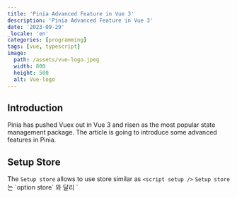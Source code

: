 ```yaml
---
title: 'Pinia Advanced Feature in Vue 3'
description: 'Pinia Advanced Feature in Vue 3'
date: '2023-09-29'
_locale: 'en'
categories: [programming]
tags: [vue, typescript]
image:
  path: /assets/vue-logo.jpeg
  width: 800
  height: 500
  alt: Vue-logo 
---
```

## Introduction
Pinia has pushed Vuex out in Vue 3 and risen as the most popular state management package.
The article is going to introduce some advanced features in Pinia.

## Setup Store
The `Setup store` allows to use store similar as `<script setup />` 
`Setup store`는 \`option store\` 와 달리 \`<script setup />\` 처럼 사용 할 수 있게 합니다.

### Compare with `option store`
```typescript
export const useCounterStore = defineStore('counter', () => {
  const count = ref(0)
  const name = ref('Eduardo')
  
  const doubleCount = computed(() => count.value * 2)
  
  const increament() => {
  	count.value++
  }

  return { count, name, doubleCount, increment }
})
```
The `Setup store` is a great feature, but I am using `option store` because many examples are written by `option store`. 
Many references are also written by `option store`

## `storeToRefs`
The `storeToRefs` allows to use Destructing assignment for state and getters in store and they can be updated `.Vue` file directrly.

```typescript
const { count, doubleCount } = storeToRefs(useCounterStore())
count.value = 100
```
It's wrapped by `ref`, reactivity API, so it's easy to update value without mutation.
For the Action, `storeToRefs()` is not necessary.

## Subscription
The Subscription feature provide better performence than watch. 
The Subscription feature can watch both timing that state is updating or action is called

### State
```typescript
counterStore.$subscribe((mutation, state) => {
  // import { MutationType } from 'pinia'
  mutation.type // 'direct' | 'patch object' | 'patch function'
  // Store id
  mutation.storeId
  // mutation.type === 'patch object'일때만 사용 가능함
  mutation.payload // store.$patch()로 들어옴

  console.log('state is changed', state)
})
```
The `$subscribe` will fire when one of state is update.
[See more about state subscription](https://pinia.vuejs.org/core-concepts/actions.html#Subscribing-to-actions)

### Action
```typescript
const counterStore = uesCounter()
const unsubscribe = counterStore.$onAction(
  ({
     name, // name of the action
     store, // store instance, same as `someStore`
     args, // array of parameters passed to the action
     after, // hook after the action returns or resolves
     onError, // hook if the action throws or rejects
   }) => {
    // a shared variable for this specific action call
    const startTime = Date.now()
    // this will trigger before an action on `store` is executed
    console.log(`Start "${name}" with params [${args.join(', ')}].`)

    // this will trigger if the action succeeds and after it has fully run.
    // it waits for any returned promised
    after((result) => {
      console.log(
        `Finished "${name}" after ${
          Date.now() - startTime
        }ms.\nResult: ${result}.`
      )
    })

    // this will trigger if the action throws or returns a promise that rejects
    onError((error) => {
      console.warn(
        `Failed "${name}" after ${Date.now() - startTime}ms.\nError: ${error}.`
      )
    })
  }
)

// manually remove the listener
unsubscribe()
```
The example code is from official document
The `$onAction` will fire when one of actions is called
[See more about state subscription](https://pinia.vuejs.org/core-concepts/actions.html#Subscribing-to-actions)

## Middleware
Although there is exact middleware that official document explains, there is a way to make featre like middleware
```typescript
pinia.use(({ store }) => {
  store.$subscribe(() => {
    // react to store changes
  })
  store.$onAction((store, name, args) => {
    // react to store actions
  })
})
```
The `$subscribe` and `$onAction` in pinia will watch when one of states or action is changed or called about all stores
## Persist
There are 2 ways to save state permanently.

### Localstorage
Simply, save data to localstorage and get from localstorage.

```typescript
export const useCounterStore = defineStore('counter', {
  state: () => ({ 
  	count: localStorage.getItem('pinia/counter/count'), 
  	name: useLocalStorage('pinia/counter/name', 'bob').
  }),
  getters: {
    doubleCount: (state) => state.count * 2,
  },
  actions: {
    increment() {
      this.count++
      localStorage.setItem('counter/count', this.count)
    },
  },
})
```
To delete saved data, go to `F12` -> Application -> Local Storage.
In addition, it's allowed to use `useLocalStroage()` in VueUse package. Look at the name in `state`

#### Use with Subscribtion
```typescript
counterStore.$subscribe((mutation, state) => {
  localStorage.setItem('pinia/counter/count', state.counter)
})
```
Auto save feature can be developed by using The `$subscribe` explained above

### Package
Introducing Package also use same way, but it's much easier.
Click the [Official document ](https://prazdevs.github.io/pinia-plugin-persistedstate/) to see more details

First of all, install package
```bash
npm i pinia-plugin-persistedstate
yarn add pinia-plugin-persistedstate
pnpm i pinia-plugin-persistedstate
```

Register package plugin to pinia
```typescript
import { createPinia } from 'pinia'
import piniaPluginPersistedstate from 'pinia-plugin-persistedstate'

const pinia = createPinia()
pinia.use(piniaPluginPersistedstate)
```
Set persist in store.
```typescript
export const useCounterStore = defineStore('counter', {
  state: () => ({ count: 0, name: 'Eduardo' }),
  getters: {
    doubleCount: (state) => state.count * 2,
  },
  actions: {
    increment() {
      this.count++
    },
  },
  persist: true
})
```
Simply add `persist: true` to store. States will be saved localstorage automatically.

Other storages are also supported.
```typescript
  persist: {
    storage: persistedState.sessionStorage,
  },
```

## Devtool
You can debug all store with Chrome Vue devtool.
[Chrome extension](https://devtools.vuejs.org/guide/installation.html#chrome)
Just install the extension and click the pinia tab.

## References
- [Pinia](https://pinia.vuejs.org/)
